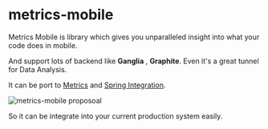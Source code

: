 metrics-mobile
=============
Metrics Mobile is library which gives you unparalleled insight into what your code does in mobile.

And support lots of backend like **Ganglia** , **Graphite**. Even it's a great tunnel for Data Analysis.

It can be port to [Metrics](https://github.com/codahale/metrics) and  [Spring Integration](http://www.springsource.org/).


![metrics-mobile proposoal](https://raw.github.com/yankay/metrics-mobile/master/doc/proposoal)


So it can be integrate into your current production  system easily. 
